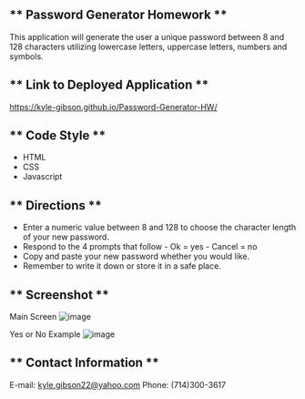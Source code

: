 ** Password Generator Homework **
----------------------------------------
This application will generate the user a unique password between 8 and 128 
characters utilizing lowercase letters, uppercase letters, numbers and symbols. 

** Link to Deployed Application **
----------------------------------------
https://kyle-gibson.github.io/Password-Generator-HW/

** Code Style **
---------------------------------------
- HTML
- CSS
- Javascript

** Directions **
---------------------------------------
- Enter a numeric value between 8 and 128 to choose the character length of 
  your new password. 
- Respond to the 4 prompts that follow
        - Ok = yes
        - Cancel = no 
- Copy and paste your new password whether you would like. 
- Remember to write it down or store it in a safe place. 

** Screenshot **
---------------------------------------
Main Screen
![image](https://github.com/kylegibson0827/Password-Generator-HW/blob/main/main.png)

Yes or No Example
![image](https://github.com/kylegibson0827/Password-Generator-HW/blob/main/yesno.png)

** Contact Information **
----------------------------------------
E-mail: kyle.gibson22@yahoo.com 
Phone: (714)300-3617









